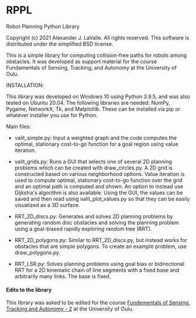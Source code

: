 # RPPL
Robot Planning Python Library

Copyright (c) 2021 Alexander J. LaValle. All rights reserved.
This software is distributed under the simplified BSD license.

This is a simple library for computing collision-free paths for robots among obstacles. It was developed as support material for the course Fundamentals of Sensing, Tracking, and Autonomy at the University of Oulu. 

INSTALLATION:

This library was developed on Windows 10 using Python 3.9.5, and was also tested on Ubuntu 20.04. The following libraries are needed: NumPy, Pygame, NetworkX, Tk, and Matplotlib. These can be installed via pip or whatever installer you use for Python.

Main files:

- valit_simple.py:  Input a weighted graph and the code computes the optimal, stationary cost-to-go function for a goal region using value iteration.

- valit_grids.py:  Runs a GUI that selects one of several 2D planning problems which can be created with draw_circles.py. A 2D grid is constructed based on various neighborhood options. Value iteration is used to compute optimal, stationary cost-to-go function over the grid and an optimal path is computed and shown. An option to instead use Dijkstra's algorithm is also available. Using the GUI, the values can be saved and then read using valit_plot_values.py so that they can be easily visualized as a 3D surface.

- RRT_2D_discs.py:  Generates and solves 2D planning problems by generating random disc obstacles and solving the planning problem using a goal-biased rapidly exploring random tree (RRT).

- RRT_2D_polygons.py:  Similar to RRT_2D_discs.py, but instead works for obstacles that are simple polygons. To create an example problem, use draw_polygons.py.

- RRT_LSR.py:  Solves planning problems using goal bias or bidirectional RRT for a 2D kinematic chain of line segments with a fixed base and arbitrarily many links. The base is fixed.


#### Edits to the library
This library was asked to be edited for the course [Fundementals of Sensing, Tracking and Autonomy - 2](https://opas.peppi.oulu.fi/en/course/IC00AK50/35227) at the University of Oulu.
